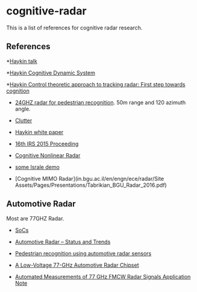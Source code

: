 # cognitive-radar
This is a list of references for cognitive radar research. 


## References
*[Haykin talk](http://soma.mcmaster.ca/papers/SLIDES_NIPS_Keynote_Haykin.pdf)

*[Haykin Cognitive Dynamic System](http://ieeexplore.ieee.org/stamp/stamp.jsp?arnumber=6218166)

*[Haykin Control theoretic approach to tracking radar: First step towards cognition](https://pdfs.semanticscholar.org/3995/9bc480d2972d8bb925708e6e8ad59664bcdb.pdf)

* [24GHZ radar for pedestrian recognition](http://cdn.intechopen.com/pdfs/43651.pdf). 50m range and 120 azimuth angle. 

* [Clutter](http://www.ittc.ku.edu/~sdblunt/papers/IntlRadarconf15_clutter.pdf)

* [Haykin white paper](http://www.accipiterradar.com/media/pdf/CRIN-Whitepaper.pdf)

* [16th IRS 2015 Proceeding](https://cuvillier.de/uploads/preview/public_file/9398/Leseprobe.pdf)

* [Cognitive Nonlinear Radar](http://www.arl.army.mil/arlreports/2013/ARL-MR-0837.pdf)

* [some Israle demo](https://www.youtube.com/watch?v=-knY1nReMBQ)

* [Cognitive MIMO Radar](in.bgu.ac.il/en/engn/ece/radar/Site Assets/Pages/Presentations/Tabrikian_BGU_Radar_2016.pdf)

## Automotive Radar
Most are 77GHZ Radar. 

* [SoCs](https://www.altera.com/content/dam/altera-www/global/en_US/pdfs/literature/wp/wp-01183-automotive-radar-socfpga.pdf)

* [Automotive Radar – Status and Trends](https://pdfs.semanticscholar.org/eced/be515c77be3922f35623a0b0cf15d6f382a5.pdf)

* [Pedestrian recognition using automotive radar sensors](http://www.adv-radio-sci.net/10/45/2012/ars-10-45-2012.pdf)

* [A Low-Voltage 77-GHz Automotive Radar Chipset ](http://www.eecg.toronto.edu/~sorinv/papers/ims_sean_07.pdf)

* [Automated Measurements of 77 GHz FMCW Radar Signals Application Note](https://cdn.rohde-schwarz.com/pws/dl_downloads/dl_application/application_notes/1ef88/1EF88_0e_Automated_Measurements_of_77_GHz_FMCW_Radar~1.pdf)


